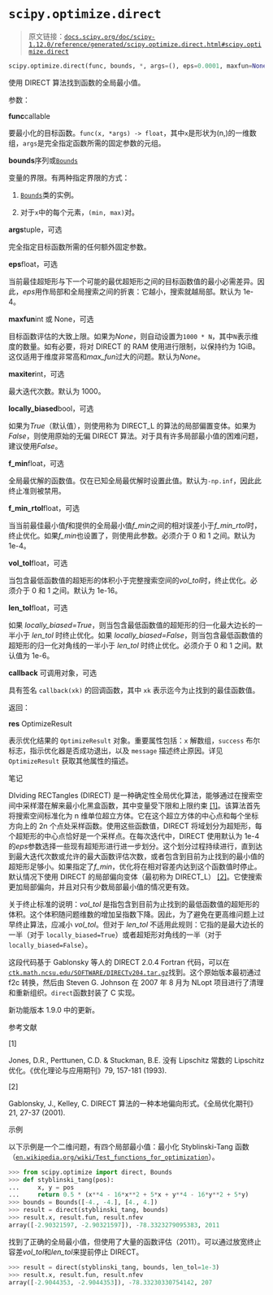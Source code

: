 # `scipy.optimize.direct`

> 原文链接：[`docs.scipy.org/doc/scipy-1.12.0/reference/generated/scipy.optimize.direct.html#scipy.optimize.direct`](https://docs.scipy.org/doc/scipy-1.12.0/reference/generated/scipy.optimize.direct.html#scipy.optimize.direct)

```py
scipy.optimize.direct(func, bounds, *, args=(), eps=0.0001, maxfun=None, maxiter=1000, locally_biased=True, f_min=-inf, f_min_rtol=0.0001, vol_tol=1e-16, len_tol=1e-06, callback=None)
```

使用 DIRECT 算法找到函数的全局最小值。

参数：

**func**callable

要最小化的目标函数。`func(x, *args) -> float`，其中`x`是形状为(n,)的一维数组，`args`是完全指定函数所需的固定参数的元组。

**bounds**序列或[`Bounds`](https://docs.scipy.org/doc/scipy-1.12.0/reference/generated/scipy.optimize.Bounds.html#scipy.optimize.Bounds "scipy.optimize.Bounds")

变量的界限。有两种指定界限的方式：

1.  [`Bounds`](https://docs.scipy.org/doc/scipy-1.12.0/reference/generated/scipy.optimize.Bounds.html#scipy.optimize.Bounds "scipy.optimize.Bounds")类的实例。

1.  对于`x`中的每个元素，`(min, max)`对。

**args**tuple，可选

完全指定目标函数所需的任何额外固定参数。

**eps**float，可选

当前最佳超矩形与下一个可能的最优超矩形之间的目标函数值的最小必需差异。因此，*eps*用作局部和全局搜索之间的折衷：它越小，搜索就越局部。默认为 1e-4。

**maxfun**int 或 None，可选

目标函数评估的大致上限。如果为*None*，则自动设置为`1000 * N`，其中`N`表示维度的数量。如有必要，将对 DIRECT 的 RAM 使用进行限制，以保持约为 1GiB。这仅适用于维度非常高和*max_fun*过大的问题。默认为*None*。

**maxiter**int，可选

最大迭代次数。默认为 1000。

**locally_biased**bool，可选

如果为*True*（默认值），则使用称为 DIRECT_L 的算法的局部偏置变体。如果为*False*，则使用原始的无偏 DIRECT 算法。对于具有许多局部最小值的困难问题，建议使用*False*。

**f_min**float，可选

全局最优解的函数值。仅在已知全局最优解时设置此值。默认为`-np.inf`，因此此终止准则被禁用。

**f_min_rtol**float，可选

当当前最佳最小值*f*和提供的全局最小值*f_min*之间的相对误差小于*f_min_rtol*时，终止优化。如果*f_min*也设置了，则使用此参数。必须介于 0 和 1 之间。默认为 1e-4。

**vol_tol**float，可选

当包含最低函数值的超矩形的体积小于完整搜索空间的*vol_tol*时，终止优化。必须介于 0 和 1 之间。默认为 1e-16。

**len_tol**float，可选

如果 *locally_biased=True*，则当包含最低函数值的超矩形的归一化最大边长的一半小于 *len_tol* 时终止优化。如果 *locally_biased=False*，则当包含最低函数值的超矩形的归一化对角线的一半小于 *len_tol* 时终止优化。必须介于 0 和 1 之间。默认值为 1e-6。

**callback** 可调用对象，可选

具有签名 `callback(xk)` 的回调函数，其中 `xk` 表示迄今为止找到的最佳函数值。

返回：

**res** OptimizeResult

表示优化结果的 `OptimizeResult` 对象。重要属性包括：`x` 解数组，`success` 布尔标志，指示优化器是否成功退出，以及 `message` 描述终止原因。详见 `OptimizeResult` 获取其他属性的描述。

笔记

DIviding RECTangles (DIRECT) 是一种确定性全局优化算法，能够通过在搜索空间中采样潜在解来最小化黑盒函数，其中变量受下限和上限约束 [[1]](#r02b79bde38b4-1)。该算法首先将搜索空间标准化为 n 维单位超立方体。它在这个超立方体的中心点和每个坐标方向上的 2n 个点处采样函数。使用这些函数值，DIRECT 将域划分为超矩形，每个超矩形的中心点恰好是一个采样点。在每次迭代中，DIRECT 使用默认为 1e-4 的*eps*参数选择一些现有超矩形进行进一步划分。这个划分过程持续进行，直到达到最大迭代次数或允许的最大函数评估次数，或者包含到目前为止找到的最小值的超矩形足够小。如果指定了*f_min*，优化将在相对容差内达到这个函数值时停止。默认情况下使用 DIRECT 的局部偏向变体（最初称为 DIRECT_L） [[2]](#r02b79bde38b4-2)。它使搜索更加局部偏向，并且对只有少数局部最小值的情况更有效。

关于终止标准的说明：*vol_tol* 是指包含到目前为止找到的最低函数值的超矩形的体积。这个体积随问题维数的增加呈指数下降。因此，为了避免在更高维问题上过早终止算法，应减小 *vol_tol*。但对于 *len_tol* 不适用此规则：它指的是最大边长的一半（对于 `locally_biased=True`）或者超矩形对角线的一半（对于 `locally_biased=False`）。

这段代码基于 Gablonsky 等人的 DIRECT 2.0.4 Fortran 代码，可以在[`ctk.math.ncsu.edu/SOFTWARE/DIRECTv204.tar.gz`](https://ctk.math.ncsu.edu/SOFTWARE/DIRECTv204.tar.gz)找到。这个原始版本最初通过 f2c 转换，然后由 Steven G. Johnson 在 2007 年 8 月为 NLopt 项目进行了清理和重新组织。`direct`函数封装了 C 实现。

新功能版本 1.9.0 中的更新。

参考文献

[1]

Jones, D.R., Perttunen, C.D. & Stuckman, B.E. 没有 Lipschitz 常数的 Lipschitz 优化。《优化理论与应用期刊》79, 157-181 (1993).

[2]

Gablonsky, J., Kelley, C. DIRECT 算法的一种本地偏向形式。《全局优化期刊》21, 27-37 (2001).

示例

以下示例是一个二维问题，有四个局部最小值：最小化 Styblinski-Tang 函数（[`en.wikipedia.org/wiki/Test_functions_for_optimization`](https://en.wikipedia.org/wiki/Test_functions_for_optimization)）。

```py
>>> from scipy.optimize import direct, Bounds
>>> def styblinski_tang(pos):
...     x, y = pos
...     return 0.5 * (x**4 - 16*x**2 + 5*x + y**4 - 16*y**2 + 5*y)
>>> bounds = Bounds([-4., -4.], [4., 4.])
>>> result = direct(styblinski_tang, bounds)
>>> result.x, result.fun, result.nfev
array([-2.90321597, -2.90321597]), -78.3323279095383, 2011 
```

找到了正确的全局最小值，但使用了大量的函数评估（2011）。可以通过放宽终止容差*vol_tol*和*len_tol*来提前停止 DIRECT。

```py
>>> result = direct(styblinski_tang, bounds, len_tol=1e-3)
>>> result.x, result.fun, result.nfev
array([-2.9044353, -2.9044353]), -78.33230330754142, 207 
```

